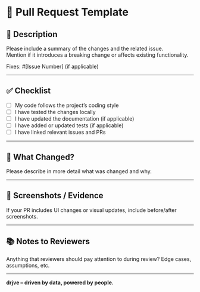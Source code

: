 # 🚀 Pull Request Template

## 📄 Description

Please include a summary of the changes and the related issue.  
Mention if it introduces a breaking change or affects existing functionality.

Fixes: #[Issue Number] (if applicable)

---

## ✅ Checklist

- [ ] My code follows the project’s coding style
- [ ] I have tested the changes locally
- [ ] I have updated the documentation (if applicable)
- [ ] I have added or updated tests (if applicable)
- [ ] I have linked relevant issues and PRs

---

## 🧪 What Changed?

Please describe in more detail what was changed and why.

---

## 🧭 Screenshots / Evidence

If your PR includes UI changes or visual updates, include before/after screenshots.

---

## 📚 Notes to Reviewers

Anything that reviewers should pay attention to during review? Edge cases, assumptions, etc.

---

**drjve – driven by data, powered by people.**
